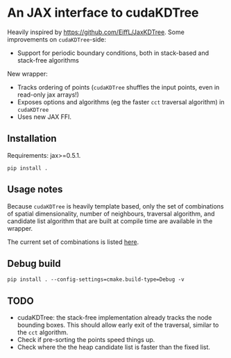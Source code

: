# An JAX interface to cudaKDTree
Heavily inspired by https://github.com/EiffL/JaxKDTree. 
Some improvements on `cudaKDTree`-side:
- Support for periodic boundary conditions, both in stack-based and stack-free algorithms

New wrapper:
- Tracks ordering of points (`cudaKDTree` shuffles the input points, even in read-only jax arrays!)
- Exposes options and algorithms (eg the faster `cct` traversal algorithm) in `cudaKDTree`
- Uses new JAX FFI.

## Installation
Requirements: jax>=0.5.1.

`pip install .`

## Usage notes
Because `cudaKDTree` is heavily template based, only the set of combinations of spatial dimensionality, number of neighbours, traversal algorithm, and candidate list algorithm that are built at compile time are available in the wrapper.

The current set of combinations is listed [here](https://github.com/tilmantroester/cudakdtree_jax_binding/blob/main/src/cudakdtree_jax_binding/cudakdtree_interface.py#L15).


## Debug build
`pip install . --config-settings=cmake.build-type=Debug -v`

## TODO
- cudaKDTree: the stack-free implementation already tracks the node bounding boxes. This should allow early exit of the traversal, similar to the `cct` algorithm.
- Check if pre-sorting the points speed things up.
- Check where the the heap candidate list is faster than the fixed list.